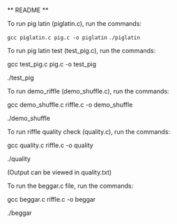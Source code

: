 \*\* README \*\*

  

To run pig latin (piglatin.c), run the commands:

```gcc piglatin.c pig.c -o piglatin```
```./piglatin```

  

To run pig latin test (test\_pig.c), run the commands:

gcc test\_pig.c pig.c -o test\_pig

./test\_pig

  

To run demo\_riffle (demo\_shuffle.c), run the commands:

gcc demo\_shuffle.c riffle.c -o demo\_shuffle

./demo\_shuffle

  

To run riffle quality check (quality.c), run the commands:

gcc quality.c riffle.c -o quality

./quality

(Output can be viewed in quality.txt)

  

To run the beggar.c file, run the commands:

gcc beggar.c riffle.c -o beggar

./beggar
